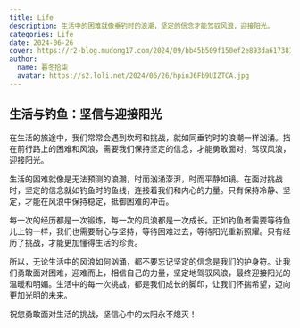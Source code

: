 ```yaml
---
title: Life
description: 生活中的困难就像垂钓时的浪潮，坚定的信念才能驾驭风浪，迎接阳光。
categories: Life
date: 2024-06-26
cover: https://r2-blog.mudong17.com/2024/09/bb45b509f150ef2e893da617381bdc69.jfif
author:
  name: 暮冬拾柒
  avatar: https://s2.loli.net/2024/06/26/hpinJ6Fb9UIZTCA.jpg
---
```


## 生活与钓鱼：坚信与迎接阳光

在生活的旅途中，我们常常会遇到坎坷和挑战，就如同垂钓时的浪潮一样汹涌。挡在前行路上的困难和风浪，需要我们保持坚定的信念，才能勇敢面对，驾驭风浪，迎接阳光。

生活的困难就像是无法预测的浪潮，时而汹涌澎湃，时而平静如镜。在面对挑战时，坚定的信念就如钓鱼时的鱼线，连接着我们和内心的力量。只有保持冷静、坚定，才能在风浪中保持稳定，抵御困难的冲击。

每一次的经历都是一次锻炼，每一次的风浪都是一次成长。正如钓鱼者需要等待鱼儿上钩一样，我们也需要耐心与坚持，等待困难过去，等待阳光重新照耀。只有经历了挑战，才能更加懂得生活的珍贵。

所以，无论生活中的风浪如何汹涌，都不要忘记坚定的信念是我们的护身符。让我们勇敢面对困难，迎难而上，相信自己的力量，坚定地驾驭风浪，最终迎接阳光的温暖和明媚。生活中的每一次挑战，都是我们成长的脚印，让我们怀揣希望，迈向更加光明的未来。

祝您勇敢面对生活的挑战，坚信心中的太阳永不熄灭！

